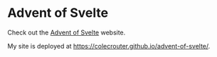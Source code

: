 # Advent of Svelte

Check out the [Advent of Svelte](https://advent.sveltesociety.dev/) website.

My site is deployed at https://colecrouter.github.io/advent-of-svelte/.